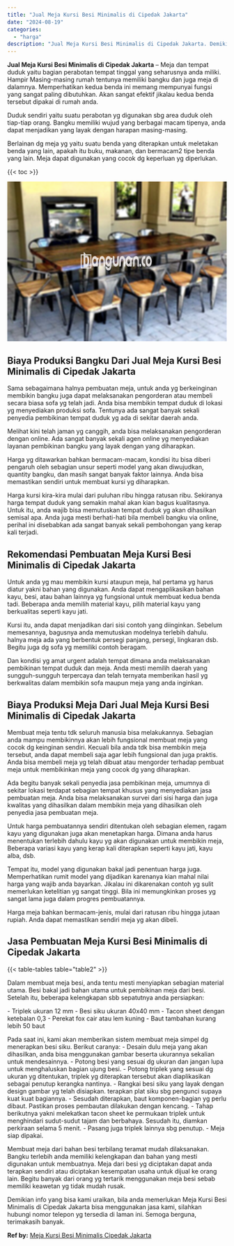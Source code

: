 ```yaml
---
title: "Jual Meja Kursi Besi Minimalis di Cipedak Jakarta"
date: "2024-08-19"
categories: 
  - "harga"
description: "Jual Meja Kursi Besi Minimalis di Cipedak Jakarta. Demikian info yang bisa kami uraikan, bila anda memerlukan Meja Kursi Besi Minimalis di Cipedak Jakarta bi..."
---
```


**Jual Meja Kursi Besi Minimalis di Cipedak Jakarta** – Meja dan tempat duduk yaitu bagian perabotan tempat tinggal yang seharusnya anda miliki. Hampir Masing-masing rumah tentunya memiliki bangku dan juga meja di dalamnya. Memperhatikan kedua benda ini memang mempunyai fungsi yang sangat paling dibutuhkan. Akan sangat efektif jikalau kedua benda tersebut dipakai di rumah anda.

Duduk sendiri yaitu suatu perabotan yg digunakan sbg area duduk oleh tiap-tiap orang. Bangku memiliki wujud yang berbagai macam tipenya, anda dapat menjadikan yang layak dengan harapan masing-masing.

Berlainan dg meja yg yaitu suatu benda yang diterapkan untuk meletakan benda yang lain, apakah itu buku, makanan, dan bermacam2 tipe benda yang lain. Meja dapat digunakan yang cocok dg keperluan yg diperlukan.

{{< toc >}}

![Jual Meja Kursi Besi Minimalis di Cipedak Jakarta](/images/jual-meja-besi-murah09.png)

## Biaya Produksi Bangku Dari Jual Meja Kursi Besi Minimalis di Cipedak Jakarta

Sama sebagaimana halnya pembuatan meja, untuk anda yg berkeinginan membikin bangku juga dapat melaksanakan pengorderan atau membeli secara biasa sofa yg telah jadi. Anda bisa membikin tempat duduk di lokasi yg menyediakan produksi sofa. Tentunya ada sangat banyak sekali penyedia pembikinan tempat duduk yg ada di sekitar daerah anda.

Melihat kini telah jaman yg canggih, anda bisa melaksanakan pengorderan dengan online. Ada sangat banyak sekali agen online yg menyediakan layanan pembikinan bangku yang layak dengan yang diharapkan.

Harga yg ditawarkan bahkan bermacam-macam, kondisi itu bisa diberi pengaruh oleh sebagian unsur seperti model yang akan diwujudkan, quantity bangku, dan masih sangat banyak faktor lainnya. Anda bisa memastikan sendiri untuk membuat kursi yg diharapkan.

Harga kursi kira-kira mulai dari puluhan ribu hingga ratusan ribu. Sekiranya harga tempat duduk yang semakin mahal akan kian bagus kualitasnya. Untuk itu, anda wajib bisa memutuskan tempat duduk yg akan dihasilkan semisal apa. Anda juga mesti berhati-hati bila membeli bangku via online, perihal ini disebabkan ada sangat banyak sekali pembohongan yang kerap kali terjadi.

## Rekomendasi Pembuatan Meja Kursi Besi Minimalis di Cipedak Jakarta

Untuk anda yg mau membikin kursi ataupun meja, hal pertama yg harus diatur yakni bahan yang digunakan. Anda dapat mengaplikasikan bahan kayu, besi, atau bahan lainnya yg fungsional untuk membuat kedua benda tadi. Beberapa anda memilih material kayu, pilih material kayu yang berkualitas seperti kayu jati.

Kursi itu, anda dapat menjadikan dari sisi contoh yang diinginkan. Sebelum memesannya, bagusnya anda memutuskan modelnya terlebih dahulu. halnya meja ada yang berbentuk persegi panjang, persegi, lingkaran dsb. Begitu juga dg sofa yg memiliki contoh beragam.

Dan kondisi yg amat urgent adalah tempat dimana anda melaksanakan pembikinan tempat duduk dan meja. Anda mesti memilih daerah yang sungguh-sungguh terpercaya dan telah ternyata memberikan hasil yg berkwalitas dalam membikin sofa maupun meja yang anda inginkan.

## Biaya Produksi Meja Dari Jual Meja Kursi Besi Minimalis di Cipedak Jakarta

Membuat meja tentu tdk seluruh manusia bisa melakukannya. Sebagian anda mampu membikinnya akan lebih fungsional membuat meja yang cocok dg keinginan sendiri. Kecuali bila anda tdk bisa membikin meja tersebut, anda dapat membeli saja agar lebih fungsional dan juga praktis. Anda bisa membeli meja yg telah dibuat atau mengorder terhadap pembuat meja untuk membikinkan meja yang cocok dg yang diharapkan.

Ada begitu banyak sekali penyedia jasa pembikinan meja, umumnya di sekitar lokasi terdapat sebagian tempat khusus yang menyediakan jasa pembuatan meja. Anda bisa melaksanakan survei dari sisi harga dan juga kwalitas yang dihasilkan dalam membikin meja yang dihasilkan oleh penyedia jasa pembuatan meja.

Untuk harga pembuatannya sendiri ditentukan oleh sebagian elemen, ragam kayu yang digunakan juga akan menetapkan harga. Dimana anda harus menentukan terlebih dahulu kayu yg akan digunakan untuk membikin meja, Beberapa variasi kayu yang kerap kali diterapkan seperti kayu jati, kayu alba, dsb.

Tempat itu, model yang digunakan bakal jadi penentuan harga juga. Memperhatikan rumit model yang dijadikan karenanya kian mahal nilai harga yang wajib anda bayarkan. Jikalau ini dikarenakan contoh yg sulit memerlukan ketelitian yg sangat tinggi. Bila ini memungkinkan proses yg sangat lama juga dalam progres pembuatannya.

Harga meja bahkan bermacam-jenis, mulai dari ratusan ribu hingga jutaan rupiah. Anda dapat memastikan sendiri meja yg akan dibeli.

## Jasa Pembuatan Meja Kursi Besi Minimalis di Cipedak Jakarta

{{< table-tables table="table2" >}}

Dalam membuat meja besi, anda tentu mesti menyiapkan sebagian material utama. Besi bakal jadi bahan utama untuk pembikinan meja dari besi. Setelah itu, beberapa kelengkapan sbb sepatutnya anda persiapkan:

\- Triplek ukuran 12 mm - Besi siku ukuran 40x40 mm - Tacon sheet dengan ketebalan 0,3 - Perekat fox cair atau lem kuning - Baut tambahan kurang lebih 50 baut

Pada saat ini, kami akan memberikan sistem membuat meja simpel dg menerapkan besi siku. Berikut caranya: - Desain dulu meja yang akan dihasilkan, anda bisa menggunakan gambar beserta ukurannya sekalian untuk mendesainnya. - Potong besi yang sesuai dg ukuran dan jangan lupa untuk menghaluskan bagian ujung besi. - Potong triplek yang sesuai dg ukuran yg ditentukan, triplek yg diterapkan tersebut akan diaplikasikan sebagai penutup kerangka nantinya. - Rangkai besi siku yang layak dengan design gambar yg telah disiapkan. terapkan plat siku sbg pengunci supaya kuat kuat bagiannya. - Sesudah diterapkan, baut komponen-bagian yg perlu dibaut. Pastikan proses pembautan dilakukan dengan kencang. - Tahap berikutnya yakni melekatkan tacon sheet ke permukaan triplek untuk menghindari sudut-sudut tajam dan berbahaya. Sesudah itu, diamkan perkiraan selama 5 menit. - Pasang juga triplek lainnya sbg penutup. - Meja siap dipakai.

Membuat meja dari bahan besi terbilang teramat mudah dilaksanakan. Bangku terlebih anda memiliki kelengkapan dan bahan yang mesti digunakan untuk membuatnya. Meja dari besi yg diciptakan dapat anda terapkan sendiri atau diciptakan kesempatan usaha untuk dijual ke orang lain. Begitu banyak dari orang yg tertarik menggunakan meja besi sebab memiliki keawetan yg tidak mudah rusak.

Demikian info yang bisa kami uraikan, bila anda memerlukan Meja Kursi Besi Minimalis di Cipedak Jakarta bisa menggunakan jasa kami, silahkan hubungi nomor telepon yg tersedia di laman ini. Semoga berguna, terimakasih banyak.

**Ref by:** [Meja Kursi Besi Minimalis Cipedak Jakarta](https://id.wikipedia.org/wiki/Meja)
